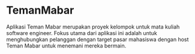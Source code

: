 # TemanMabar
Aplikasi Teman Mabar merupakan proyek kelompok untuk mata kuliah software engineer. Fokus utama dari aplikasi ini adalah untuk menghubungkan pelanggan dengan target pasar mahasiswa dengan host Teman Mabar untuk menemani mereka bermain.
